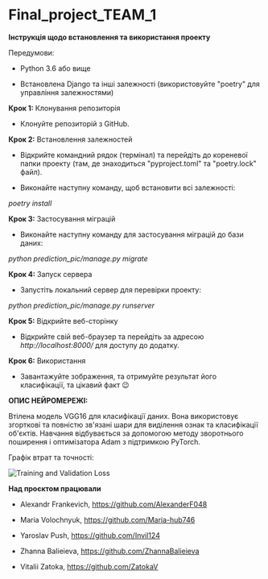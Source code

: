 # Final_project_TEAM_1


**Інструкція щодо встановлення та використання проекту**

Передумови:

- Python 3.6 або вище

- Встановлена Django та інші залежності (використовуйте "poetry" для управління залежностями)

**Крок 1:** Клонування репозиторія

- Клонуйте репозиторій з GitHub.

**Крок 2:** Встановлення залежностей

- Відкрийте командний рядок (термінал) та перейдіть до кореневої папки проекту (там, де знаходиться "pyproject.toml" та "poetry.lock" файл).
  
- Виконайте наступну команду, щоб встановити всі залежності:

_poetry install_

**Крок 3:** Застосування міграцій

- Виконайте наступну команду для застосування міграцій до бази даних:

_python prediction_pic/manage.py migrate_

**Крок 4:** Запуск сервера

- Запустіть локальний сервер для перевірки проекту:

_python prediction_pic/manage.py runserver_

**Крок 5:** Відкрийте веб-сторінку

- Відкрийте свій веб-браузер та перейдіть за адресою _http://localhost:8000/_ для доступу до додатку.

**Крок 6:** Використання

- Завантажуйте зображення, та отримуйте результат його класифікації, та цікавий факт 😉



**ОПИС НЕЙРОМЕРЕЖІ:**

Втілена модель VGG16 для класифікації даних. Вона використовує згорткові та повністю зв'язані шари для виділення ознак та класифікації об'єктів. Навчання відбувається за допомогою методу зворотнього поширення і оптимізатора Adam з підтримкою PyTorch. 

Графік втрат та точності:

![Training and Validation Loss](https://github.com/ZatokaV/Final_project_TEAM_1/assets/107027016/595ad47b-d9a3-4044-a774-37ce1f9182b7)


**Над проєктом працювали**

- Alexandr Frankevich, https://github.com/AlexanderF048

- Maria Volochnyuk, https://github.com/Maria-hub746

- Yaroslav Push, https://github.com/Invil124

- Zhanna Balieieva, https://github.com/ZhannaBalieieva

- Vitalii Zatoka, https://github.com/ZatokaV

